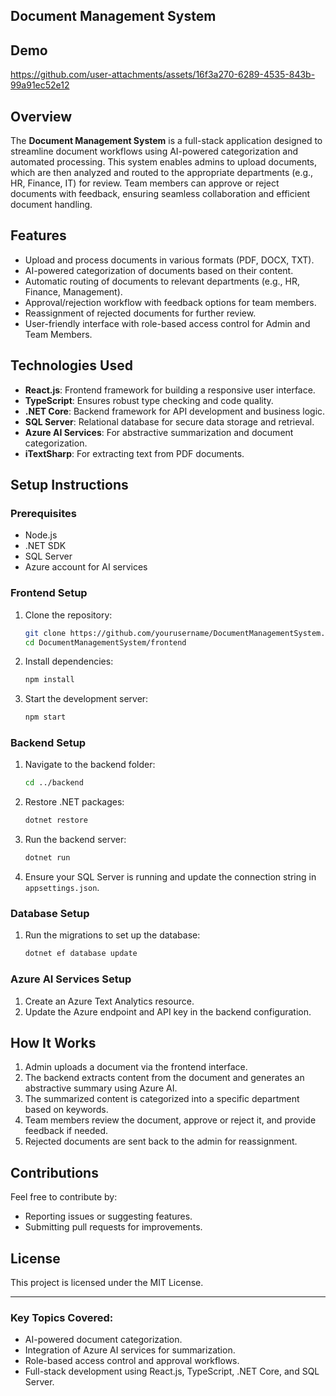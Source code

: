 
## Document Management System
## Demo
https://github.com/user-attachments/assets/16f3a270-6289-4535-843b-99a91ec52e12

## Overview
The **Document Management System** is a full-stack application designed to streamline document workflows using AI-powered categorization and automated processing. This system enables admins to upload documents, which are then analyzed and routed to the appropriate departments (e.g., HR, Finance, IT) for review. Team members can approve or reject documents with feedback, ensuring seamless collaboration and efficient document handling.

## Features
- Upload and process documents in various formats (PDF, DOCX, TXT).
- AI-powered categorization of documents based on their content.
- Automatic routing of documents to relevant departments (e.g., HR, Finance, Management).
- Approval/rejection workflow with feedback options for team members.
- Reassignment of rejected documents for further review.
- User-friendly interface with role-based access control for Admin and Team Members.

## Technologies Used
- **React.js**: Frontend framework for building a responsive user interface.
- **TypeScript**: Ensures robust type checking and code quality.
- **.NET Core**: Backend framework for API development and business logic.
- **SQL Server**: Relational database for secure data storage and retrieval.
- **Azure AI Services**: For abstractive summarization and document categorization.
- **iTextSharp**: For extracting text from PDF documents.

## Setup Instructions

### Prerequisites
- Node.js
- .NET SDK
- SQL Server
- Azure account for AI services

### Frontend Setup
1. Clone the repository:
   ```bash
   git clone https://github.com/yourusername/DocumentManagementSystem.git
   cd DocumentManagementSystem/frontend
   ```

2. Install dependencies:
   ```bash
   npm install
   ```

3. Start the development server:
   ```bash
   npm start
   ```

### Backend Setup
1. Navigate to the backend folder:
   ```bash
   cd ../backend
   ```

2. Restore .NET packages:
   ```bash
   dotnet restore
   ```

3. Run the backend server:
   ```bash
   dotnet run
   ```

4. Ensure your SQL Server is running and update the connection string in `appsettings.json`.

### Database Setup
1. Run the migrations to set up the database:
   ```bash
   dotnet ef database update
   ```

### Azure AI Services Setup
1. Create an Azure Text Analytics resource.
2. Update the Azure endpoint and API key in the backend configuration.

## How It Works
1. Admin uploads a document via the frontend interface.
2. The backend extracts content from the document and generates an abstractive summary using Azure AI.
3. The summarized content is categorized into a specific department based on keywords.
4. Team members review the document, approve or reject it, and provide feedback if needed.
5. Rejected documents are sent back to the admin for reassignment.

## Contributions
Feel free to contribute by:
- Reporting issues or suggesting features.
- Submitting pull requests for improvements.

## License
This project is licensed under the MIT License.

---

### Key Topics Covered:
- AI-powered document categorization.
- Integration of Azure AI services for summarization.
- Role-based access control and approval workflows.
- Full-stack development using React.js, TypeScript, .NET Core, and SQL Server.
